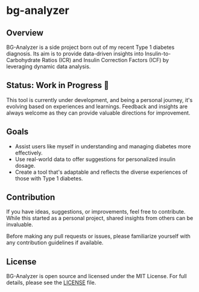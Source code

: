 # bg-analyzer

## Overview
BG-Analyzer is a side project born out of my recent Type 1 diabetes diagnosis. Its aim is to provide data-driven insights into Insulin-to-Carbohydrate Ratios (ICR) and Insulin Correction Factors (ICF) by leveraging dynamic data analysis.

## Status: Work in Progress 🚧
This tool is currently under development, and being a personal journey, it's evolving based on experiences and learnings. Feedback and insights are always welcome as they can provide valuable directions for improvement.

## Goals
- Assist users like myself in understanding and managing diabetes more effectively.
- Use real-world data to offer suggestions for personalized insulin dosage.
- Create a tool that's adaptable and reflects the diverse experiences of those with Type 1 diabetes.

## Contribution
If you have ideas, suggestions, or improvements, feel free to contribute. While this started as a personal project, shared insights from others can be invaluable.

Before making any pull requests or issues, please familiarize yourself with any contribution guidelines if available.

## License
BG-Analyzer is open source and licensed under the MIT License. For full details, please see the [LICENSE](LICENSE) file.

